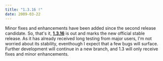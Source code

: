```yaml
---
title: "1.3.16 !"
date: 2009-03-22
---
```


Minor fixes and enhancements have been added since the second release candidate. So, that's it, **[1.3.16](download/1.3/src/)** is out and marks the new official stable release. As it has already received long testing from major users, I'm not worried about its stability, eventhough I expect that a few bugs will surface. Further development will continue in a new branch, and 1.3 will only receive fixes and minor enhancements.
